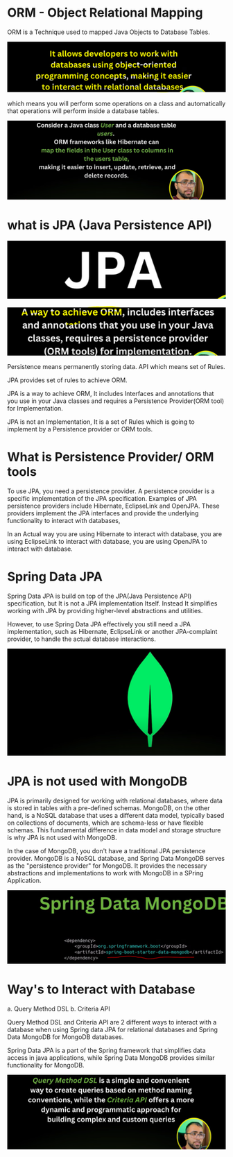
ORM - Object Relational Mapping
==================================

ORM is a Technique used to mapped Java Objects to Database Tables.

![img.png](img.png)

which means you will perform some operations on a class and automatically that operations will perform
inside a database tables.

![img_1.png](img_1.png)



what is JPA (Java Persistence API)
====================================

![img_2.png](img_2.png)

![img_3.png](img_3.png)

Persistence means permanently storing data.
API which means set of Rules.

JPA provides set of rules to achieve ORM. 

JPA is a way to achieve ORM, It includes Interfaces and annotations that you use in your Java classes
and requires a Persistence Provider(ORM tool) for Implementation.

JPA is not an Implementation, It is a set of Rules which is going to implement by a Persistence provider or ORM tools.


What is Persistence Provider/ ORM tools
=========================================

To use JPA, you need a persistence provider. A persistence provider is a specific implementation of the
JPA specification. Examples of JPA persistence providers include Hibernate, EclipseLink and OpenJPA. 
These providers implement the JPA interfaces and provide the underlying functionality to interact with databases,

In an Actual way you are using Hibernate to interact with database, you are using EclipseLink to interact with database,
you are using OpenJPA to interact with database.



Spring Data JPA
================

Spring Data JPA is build on top of the JPA(Java Persistence API) specification, but It is not a JPA implementation 
Itself. 
Instead It simplifies working with JPA by providing higher-level abstractions and utilities. 

However, to use Spring Data JPA effectively you still need a JPA implementation, such as Hibernate, EclipseLink
or another JPA-complaint provider, to handle the actual database interactions.

![img_4.png](img_4.png)


JPA is not used with MongoDB
=============================

JPA is primarily designed for working with relational databases, where data is stored in tables with a pre-defined 
schemas. MongoDB, on the other hand, is a NoSQL database that uses a different data model, typically based on collections
of documents, which are schema-less or have flexible schemas. This fundamental difference in data model and
storage structure is why JPA is not used with MongoDB.

In the case of MongoDB, you don't have a traditional JPA persistence provider. MongoDB is a NoSQL database,
and Spring Data MongoDB serves as the "persistence provider" for MongoDB. It provides the necessary abstractions
and implementations to work with MongoDB in a SPring Application.

![img_5.png](img_5.png)


Way's to Interact with Database
================================

a. Query Method DSL
b. Criteria API

Query Method DSL and Criteria API are 2 different ways to interact with a database when using Spring data JPA for 
relational databases and Spring Data MongoDB for MongoDB databases.

Spring Data JPA is a part of the Spring framework that simplifies data access in java applications, while Spring
Data MongoDB provides similar functionality for MongoDB.

![img_6.png](img_6.png)



